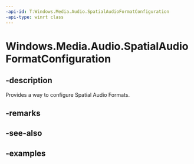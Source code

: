 ```yaml
---
-api-id: T:Windows.Media.Audio.SpatialAudioFormatConfiguration
-api-type: winrt class
---
```


<!-- Class syntax.
public class SpatialAudioFormatConfiguration 
-->

# Windows.Media.Audio.SpatialAudioFormatConfiguration

## -description
Provides a way to configure Spatial Audio Formats.

## -remarks

## -see-also

## -examples

